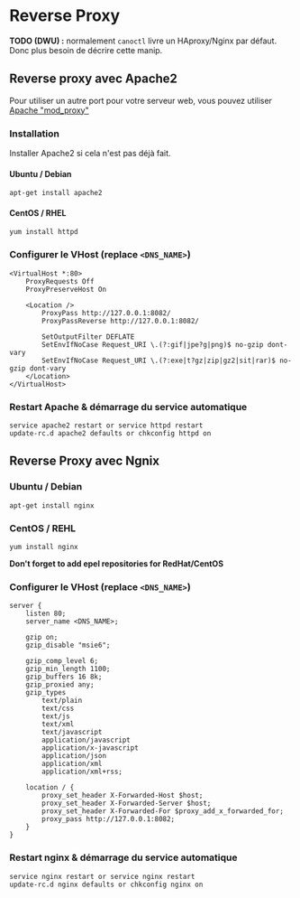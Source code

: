 # Reverse Proxy

**TODO (DWU) :** normalement `canoctl` livre un HAproxy/Nginx par défaut. Donc plus besoin de décrire cette manip.

## Reverse proxy avec Apache2

Pour utiliser un autre port pour votre serveur web, vous pouvez utiliser [Apache "mod_proxy"](https://httpd.apache.org/docs/2.4/fr/mod/mod_proxy.html)

### Installation

Installer Apache2 si cela n'est pas déjà fait.

#### Ubuntu / Debian
```
apt-get install apache2
```

#### CentOS / RHEL
```
yum install httpd
```

### Configurer le VHost (replace ``<DNS_NAME>``)

```
<VirtualHost *:80>
    ProxyRequests Off
    ProxyPreserveHost On

    <Location />
        ProxyPass http://127.0.0.1:8082/
        ProxyPassReverse http://127.0.0.1:8082/
    
        SetOutputFilter DEFLATE
        SetEnvIfNoCase Request_URI \.(?:gif|jpe?g|png)$ no-gzip dont-vary
        SetEnvIfNoCase Request_URI \.(?:exe|t?gz|zip|gz2|sit|rar)$ no-gzip dont-vary
    </Location>
</VirtualHost>
```


### Restart Apache & démarrage du service automatique

```
service apache2 restart or service httpd restart
update-rc.d apache2 defaults or chkconfig httpd on 
```

## Reverse Proxy avec Ngnix

### Ubuntu / Debian
```
apt-get install nginx
``` 

### CentOS / REHL 
```
yum install nginx
```

**Don't forget to add epel repositories for RedHat/CentOS**

### Configurer le VHost (replace ``<DNS_NAME>``)

```
server {
	listen 80;
	server_name <DNS_NAME>;

	gzip on;
	gzip_disable "msie6";
	
	gzip_comp_level 6;
	gzip_min_length 1100;
	gzip_buffers 16 8k;
	gzip_proxied any;
	gzip_types
	    text/plain
	    text/css
	    text/js
	    text/xml
	    text/javascript
	    application/javascript
	    application/x-javascript
	    application/json
	    application/xml
	    application/xml+rss;

	location / {
		proxy_set_header X-Forwarded-Host $host;
		proxy_set_header X-Forwarded-Server $host;
		proxy_set_header X-Forwarded-For $proxy_add_x_forwarded_for;
		proxy_pass http://127.0.0.1:8082;    
	}	
}
```

### Restart nginx & démarrage du service automatique

```
service nginx restart or service nginx restart
update-rc.d nginx defaults or chkconfig nginx on 
```